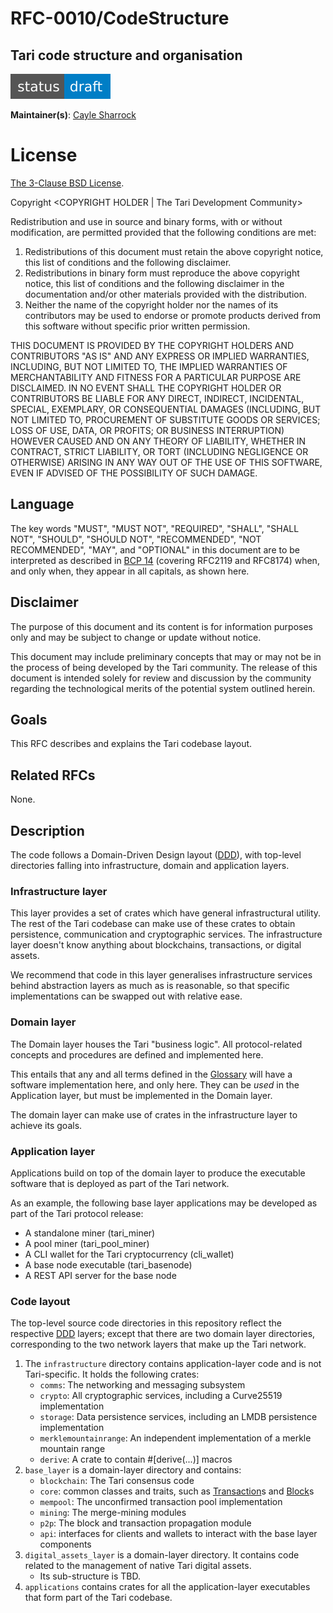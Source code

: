 # RFC-0010/CodeStructure

## Tari code structure and organisation

![status: draft](theme/images/status-draft.svg)

**Maintainer(s)**: [Cayle Sharrock](https://github.com/CjS77)

# License

[ The 3-Clause BSD License](https://opensource.org/licenses/BSD-3-Clause).

Copyright <YEAR> <COPYRIGHT HOLDER | The Tari Development Community>

Redistribution and use in source and binary forms, with or without modification, are permitted provided that the
following conditions are met:

1. Redistributions of this document must retain the above copyright notice, this list of conditions and the following
   disclaimer.
2. Redistributions in binary form must reproduce the above copyright notice, this list of conditions and the following
   disclaimer in the documentation and/or other materials provided with the distribution.
3. Neither the name of the copyright holder nor the names of its contributors may be used to endorse or promote products
   derived from this software without specific prior written permission.

THIS DOCUMENT IS PROVIDED BY THE COPYRIGHT HOLDERS AND CONTRIBUTORS "AS IS" AND ANY EXPRESS OR IMPLIED WARRANTIES,
INCLUDING, BUT NOT LIMITED TO, THE IMPLIED WARRANTIES OF MERCHANTABILITY AND FITNESS FOR A PARTICULAR PURPOSE ARE
DISCLAIMED. IN NO EVENT SHALL THE COPYRIGHT HOLDER OR CONTRIBUTORS BE LIABLE FOR ANY DIRECT, INDIRECT, INCIDENTAL,
SPECIAL, EXEMPLARY, OR CONSEQUENTIAL DAMAGES (INCLUDING, BUT NOT LIMITED TO, PROCUREMENT OF SUBSTITUTE GOODS OR
SERVICES; LOSS OF USE, DATA, OR PROFITS; OR BUSINESS INTERRUPTION) HOWEVER CAUSED AND ON ANY THEORY OF LIABILITY,
WHETHER IN CONTRACT, STRICT LIABILITY, OR TORT (INCLUDING NEGLIGENCE OR OTHERWISE) ARISING IN ANY WAY OUT OF THE USE OF
THIS SOFTWARE, EVEN IF ADVISED OF THE POSSIBILITY OF SUCH DAMAGE.

## Language

The key words "MUST", "MUST NOT", "REQUIRED", "SHALL", "SHALL NOT", "SHOULD", "SHOULD NOT", "RECOMMENDED", 
"NOT RECOMMENDED", "MAY", and "OPTIONAL" in this document are to be interpreted as described in 
[BCP 14](https://tools.ietf.org/html/bcp14) (covering RFC2119 and RFC8174) when, and only when, they appear in all capitals, as 
shown here.

## Disclaimer

The purpose of this document and its content is for information purposes only and may be subject to change or update
without notice.

This document may include preliminary concepts that may or may not be in the process of being developed by the Tari
community. The release of this document is intended solely for review and discussion by the community regarding the
technological merits of the potential system outlined herein.

## Goals

This RFC describes and explains the Tari codebase layout.

## Related RFCs

None.

## Description

The code follows a Domain-Driven Design layout ([DDD]), with top-level directories falling into infrastructure, domain
and application layers.

### Infrastructure layer

This layer provides a set of crates which have general infrastructural utility. The rest of the Tari codebase can make use
of these crates to obtain persistence, communication and cryptographic services. The infrastructure layer doesn't know
anything about blockchains, transactions, or digital assets.

We recommend that code in this layer generalises infrastructure services behind abstraction layers as much as is
reasonable, so that specific implementations can be swapped out with relative ease.

### Domain layer

The Domain layer houses the Tari "business logic". All protocol-related concepts and procedures are defined and
implemented here.

This entails that any and all terms defined in the [Glossary] will have a software implementation here, and only here.
They can be _used_ in the Application layer, but must be implemented in the Domain layer.

The domain layer can make use of crates in the infrastructure layer to achieve its goals.

### Application layer

Applications build on top of the domain layer to produce the executable software that is deployed as part of the Tari
network.

As an example, the following base layer applications may be developed as part of the Tari protocol release:

* A standalone miner (tari_miner)
* A pool miner (tari_pool_miner)
* A CLI wallet for the Tari cryptocurrency (cli_wallet)
* A base node executable (tari_basenode)
* A REST API server for the base node

### Code layout

The top-level source code directories in this repository reflect the respective [DDD] layers; except that there are two
domain layer directories, corresponding to the two network layers that make up the Tari network.

1. The `infrastructure` directory contains application-layer code and is not Tari-specific. It holds the following
   crates:
    - `comms`: The networking and messaging subsystem
    - `crypto`: All cryptographic services, including a Curve25519 implementation
    - `storage`: Data persistence services, including an LMDB persistence implementation
    - `merklemountainrange`: An independent implementation of a merkle mountain range
    - `derive`: A crate to contain #[derive(...)] macros
1. `base_layer` is a domain-layer directory and contains:
    - `blockchain`: The Tari consensus code
    - `core`: common classes and traits, such as [Transaction]s and [Block]s
    - `mempool`: The unconfirmed transaction pool implementation
    - `mining`: The merge-mining modules
    - `p2p`: The block and transaction propagation module
    - `api`: interfaces for clients and wallets to interact with the base layer components
1. `digital_assets_layer` is a domain-layer directory. It contains code related to the management of native Tari digital
   assets.
   - Its sub-structure is TBD.
1. `applications` contains crates for all the application-layer executables that form part of the Tari codebase.


[Glossary]: ../Glossary.md "Glossary"
[DDD]: https://en.wikipedia.org/wiki/Domain-driven_design 'Wikipedia: Domain Driven Design'
[transaction]: ../Glossary.md#transaction
[block]: ../Glossary.md#block

